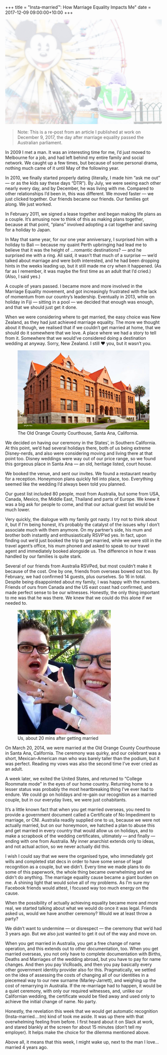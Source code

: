 +++
title = "Insta-married™️: How Marriage Equality Impacts Me"
date = 2017-12-09 09:00:00+10:00
+++

![My husband and I after our wedding](header.jpg)

> Note: This is a re-post from an article I published at work on December 9, 2017, the day after marriage equality passed the Australian parliament.

<!-- more -->

In 2009 I met a man. It was an interesting time for me, I’d just moved to Melbourne for a job, and had left behind my entire family and social network. We caught up a few times, but because of some personal drama, nothing much came of it until May of the following year.

In 2010, we finally started properly dating (literally, I made him “ask me out” — or as the kids say these days “DTR”). By July, we were seeing each other nearly every day, and by December, he was living with me. Compared to other relationships I’d been in, this was different. We moved faster — we just clicked together. Our friends became our friends. Our families got along. We just worked.

In February 2011, we signed a lease together and began making life plans as a couple. It’s amusing now to think of this as making plans together, because at that point, “plans” involved adopting a cat together and saving for a holiday to Japan.

In May that same year, for our one year anniversary, I surprised him with a holiday to Bali — because my quaint Perth upbringing had lead me to believe that it was the height of …romantic destinations? — and he surprised me with a ring. All said, it wasn’t that much of a surprise — we’d talked about marriage and were both interested, and he had been dropping hints in the weeks leading up, but it still made me cry when it happened. (As far as I remember, it was maybe the first time as an adult that I’d cried.) (Also, I said yes.)

A couple of years passed. I became more and more involved in the Marriage Equality movement, and got increasingly frustrated with the lack of momentum from our country’s leadership. Eventually in 2013, while on holiday in Fiji — sitting in a pool — we decided that enough was enough, and that we should just get it done.

When we were considering where to get married, the easy choice was New Zealand, as they had just achieved marriage equality. The more we thought about it though, we realised that if we couldn’t get married at home, that we should do it somewhere that we love. A place where we had a story to tell from it. Somewhere that we would’ve considered doing a destination wedding at anyway. Sorry, New Zealand. I still ❤ you, but it wasn’t you.

<figure>
  <img alt="The Old Orange County Court House" src="orange-county-court-house.jpg"/>
  <figcaption>The Old Orange County Courthouse, Santa Ana, California.</figcaption>
</figure>

We decided on having our ceremony in the States’, in Southern California. At this point, we’d had several holidays there, both of us being extreme Disney-nerds, and also were considering moving and living there at that point too. Disney weddings were way out of our price range, so we found this gorgeous place in Santa Ana — an old, heritage listed, court house.

We booked the venue, and sent our invites. We found a restaurant nearby for a reception. Honeymoon plans quickly fell into place, too. Everything seemed like the wedding I’d always been told you planned.

Our guest list included 80 people, most from Australia, but some from USA, Canada, Mexico, the Middle East, Thailand and parts of Europe. We knew it was a big ask for people to come, and that our actual guest list would be much lower.

Very quickly, the dialogue with my family got nasty. I try not to think about it, but if I’m being honest, it’s probably the catalyst of the issues why I don’t associate much with them anymore. On my partner’s side, his mum and brother both instantly and enthusiastically RSVP’ed yes. In fact, upon finding out we’d just booked the trip to get married, while we were still in the travel agent’s office, his mum phoned and asked to speak to our travel agent and immediately booked alongside us. The difference in how it was handled by our families is quite stark.

Several of our friends from Australia RSVPed, but most couldn’t make it because of the cost. One by one, friends from overseas bowed out too. By February, we had confirmed 14 guests, plus ourselves. So 16 in total. Despite being disappointed about my family, I was happy with the numbers. Friends of ours from Canada and the US east coast had confirmed, and made perfect sense to be our witnesses. Honestly, the only thing important to me was that he was there. We knew that we could do this alone if we needed to.

<figure class="floated-left">
  <img alt="A photo of the two of us showing off our wedding rings" src="us-married.jpg"/>
  <figcaption>Us, about 20 mins after getting married</figcaption>
</figure>

On March 20, 2014, we were married at the Old Orange County Courthouse in Santa Ana, California. The ceremony was quirky, and our celebrant was a short, Mexican-American man who was barely taller than the podium, but it was perfect. Reading my vows was also the second time I’ve ever cried as an adult.

A week later, we exited the United States, and returned to “College Roommate mode” in the eyes of our home country. Returning home to a lesser status was probably the most heartbreaking thing I’ve ever had to endure. We could go on holidays and re-gain our recognition as a married couple, but in our everyday lives, we were just cohabitants.

It’s a little known fact that when you get married overseas, you need to provide a government document called a Certificate of No Impediment to marriage, or CNI. Australia readily supplied one to us, because we were not actually married, but on our honeymoon, we hatched a plan to abuse this and get married in every country that would allow us on holidays, and to make a scrapbook of the wedding certificates, ultimately — and finally — ending with one from Australia. My inner anarchist extends only to ideas, and not actual action, so we never actually did this.

I wish I could say that we were the organised type, who immediately got wills and completed stat decs in order to have some sense of legal recognition as a couple, but we didn’t. Every time we made plans to do some of this paperwork, the whole thing became overwhelming and we didn’t do anything. The marriage equality cause became a giant burden on me. A shining light that would solve all of my problems. As I’m sure my Facebook friends would attest, I focused way too much energy on the cause.

When the possibility of actually achieving equality became more and more real, we started talking about what we would do once it was legal. Friends asked us, would we have another ceremony? Would we at least throw a party?

We didn’t want to undermine — or disrespect — the ceremony that we’d had 3 years ago. But we also just wanted to get it out of the way and move on.

When you get married in Australia, you get a free change of name operation, and this extends out to other documentation, too. When you get married overseas, you not only have to complete documentation with Births, Deaths and Marriages of the wedding abroad, but you have to pay for name changes. And then you pay VicRoads, and then you pay basically every other government identity provider also for this. Pragmatically, we settled on the idea of assessing the costs of changing all of our identities in a piecemeal way to our new surname (Marley-Jarrett), and weighing up the cost of remarrying in Australia. If the re-marriage had to happen, it would be a quiet ceremony, with only our required witnesses, and, unlike our Californian wedding, the certificate would be filed away and used only to achieve the initial change of name. No party.

Honestly, the revelation this week that we would get automatic recognition (Insta-married….tm) kind of took me aside. It was up there with that overwhelming feeling from before. I first heard about it on Slack at work, and stared blankly at the screen for about 15 minutes (don’t tell my employer). It helps make the choice for the dilemma mentioned above.

Above all, it means that this week, I might wake up, next to the man I love… married 4 years ago.

